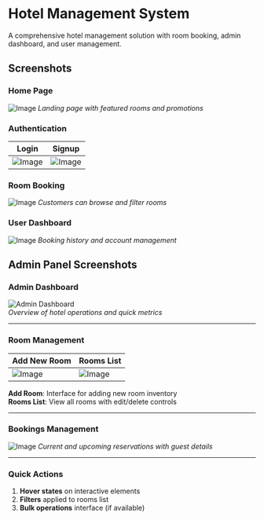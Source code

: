 # Hotel Management System

A comprehensive hotel management solution with room booking, admin dashboard, and user management.

## Screenshots

### Home Page
![Image](https://github.com/user-attachments/assets/8250d3a8-ad7c-4913-a57e-37fbc93a49b8)
*Landing page with featured rooms and promotions*

### Authentication
| Login | Signup |
|-------|--------|
| ![Image](https://github.com/user-attachments/assets/ddd95b99-077b-44bd-b1cd-b991215c94d8) | ![Image](https://github.com/user-attachments/assets/41ad38c1-d8e9-410f-8f4a-ed19189b162e)|

### Room Booking
![Image](https://github.com/user-attachments/assets/82e22ed0-2fdc-488c-a69d-3bfade01aa43)
*Customers can browse and filter rooms*

### User Dashboard
![Image](https://github.com/user-attachments/assets/87d6c538-1316-4a82-af5a-86d56142e37c)
*Booking history and account management*

## Admin Panel Screenshots

### Admin Dashboard
![Admin Dashboard](https://github.com/[your-username]/Hotel_Booking_System/raw/main/images/customer-deathboard.png.jpg)  
*Overview of hotel operations and quick metrics*

---

### Room Management
| Add New Room | Rooms List |
|--------------|------------|
| ![Image](https://github.com/user-attachments/assets/4621c121-bc74-479f-a13c-d6c5ae63ea6e) | ![Image](https://github.com/user-attachments/assets/265beb10-a36d-4b3f-952f-57a3e0ca44b1) |

**Add Room**: Interface for adding new room inventory  
**Rooms List**: View all rooms with edit/delete controls

---

### Bookings Management
![Image](https://github.com/user-attachments/assets/e31a49a7-66c9-4679-afec-ebaf3c836658)
*Current and upcoming reservations with guest details*

---

### Quick Actions
1. **Hover states** on interactive elements
2. **Filters** applied to rooms list
3. **Bulk operations** interface (if available)
